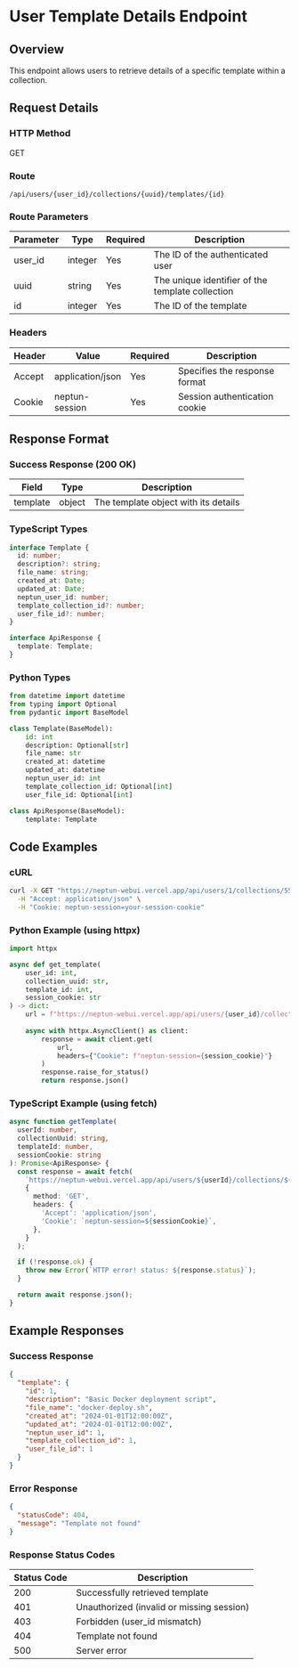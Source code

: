 # User Template Details Endpoint

## Overview

This endpoint allows users to retrieve details of a specific template within a collection.

## Request Details

### HTTP Method

GET

### Route

`/api/users/{user_id}/collections/{uuid}/templates/{id}`

### Route Parameters

| Parameter | Type    | Required | Description                                     |
|-----------|---------|----------|-------------------------------------------------|
| user_id   | integer | Yes      | The ID of the authenticated user               |
| uuid      | string  | Yes      | The unique identifier of the template collection |
| id        | integer | Yes      | The ID of the template                         |

### Headers

| Header          | Value            | Required | Description                    |
|-----------------|------------------|----------|--------------------------------|
| Accept          | application/json | Yes      | Specifies the response format |
| Cookie          | neptun-session   | Yes      | Session authentication cookie |

## Response Format

### Success Response (200 OK)

| Field       | Type   | Description                                     |
|-------------|--------|------------------------------------------------|
| template    | object | The template object with its details           |

### TypeScript Types

```typescript
interface Template {
  id: number;
  description?: string;
  file_name: string;
  created_at: Date;
  updated_at: Date;
  neptun_user_id: number;
  template_collection_id?: number;
  user_file_id?: number;
}

interface ApiResponse {
  template: Template;
}
```

### Python Types

```python
from datetime import datetime
from typing import Optional
from pydantic import BaseModel

class Template(BaseModel):
    id: int
    description: Optional[str]
    file_name: str
    created_at: datetime
    updated_at: datetime
    neptun_user_id: int
    template_collection_id: Optional[int]
    user_file_id: Optional[int]

class ApiResponse(BaseModel):
    template: Template
```

## Code Examples

### cURL

```bash
curl -X GET "https://neptun-webui.vercel.app/api/users/1/collections/550e8400-e29b-41d4-a716-446655440000/templates/1" \
  -H "Accept: application/json" \
  -H "Cookie: neptun-session=your-session-cookie"
```

### Python Example (using httpx)

```python
import httpx

async def get_template(
    user_id: int,
    collection_uuid: str,
    template_id: int,
    session_cookie: str
) -> dict:
    url = f"https://neptun-webui.vercel.app/api/users/{user_id}/collections/{collection_uuid}/templates/{template_id}"
    
    async with httpx.AsyncClient() as client:
        response = await client.get(
            url,
            headers={"Cookie": f"neptun-session={session_cookie}"}
        )
        response.raise_for_status()
        return response.json()
```

### TypeScript Example (using fetch)

```typescript
async function getTemplate(
  userId: number,
  collectionUuid: string,
  templateId: number,
  sessionCookie: string
): Promise<ApiResponse> {
  const response = await fetch(
    `https://neptun-webui.vercel.app/api/users/${userId}/collections/${collectionUuid}/templates/${templateId}`,
    {
      method: 'GET',
      headers: {
        'Accept': 'application/json',
        'Cookie': `neptun-session=${sessionCookie}`,
      },
    }
  );

  if (!response.ok) {
    throw new Error(`HTTP error! status: ${response.status}`);
  }

  return await response.json();
}
```

## Example Responses

### Success Response

```json
{
  "template": {
    "id": 1,
    "description": "Basic Docker deployment script",
    "file_name": "docker-deploy.sh",
    "created_at": "2024-01-01T12:00:00Z",
    "updated_at": "2024-01-01T12:00:00Z",
    "neptun_user_id": 1,
    "template_collection_id": 1,
    "user_file_id": 1
  }
}
```

### Error Response

```json
{
  "statusCode": 404,
  "message": "Template not found"
}
```

### Response Status Codes

| Status Code | Description                                |
|-------------|--------------------------------------------|
| 200         | Successfully retrieved template            |
| 401         | Unauthorized (invalid or missing session)   |
| 403         | Forbidden (user_id mismatch)               |
| 404         | Template not found                         |
| 500         | Server error                               | 
